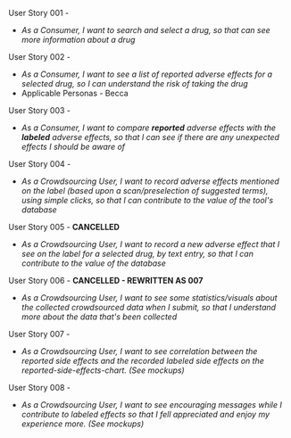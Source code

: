 User Story 001 - 
 * _As a Consumer, I want to search and select a drug, so that can see more information about a drug_

User Story 002 -
 * _As a Consumer, I want to see a list of reported adverse effects for a selected drug, so I can understand the risk of taking the drug_
 * Applicable Personas - Becca

User Story 003 - 
 * _As a Consumer, I want to compare **reported** adverse effects with the **labeled** adverse effects, so that I can see if there are any unexpected effects I should be aware of_

User Story 004 - 
* _As a Crowdsourcing User, I want to record adverse effects mentioned on the label (based upon a scan/preselection of suggested terms), using simple clicks, so that I can contribute to the value of the tool's database_

User Story 005 - **CANCELLED**
 * _As a Crowdsourcing User, I want to record a new adverse effect that I see on the label for a selected drug, by text entry, so that I can contribute to the value of the database_

User Story 006 - **CANCELLED - REWRITTEN AS 007**
* _As a Crowdsourcing User, I want to see some statistics/visuals about the collected crowdsourced data when I submit, so that I understand more about the data that's been collected_

User Story 007 -
* _As a Crowdsourcing User, I want to see correlation between the reported side effects and the recorded labeled side effects on the reported-side-effects-chart. (See mockups)_


User Story 008 -
* _As a Crowdsourcing User, I want to see encouraging messages while I contribute to labeled effects so that I fell appreciated and enjoy my experience more.  (See mockups)_